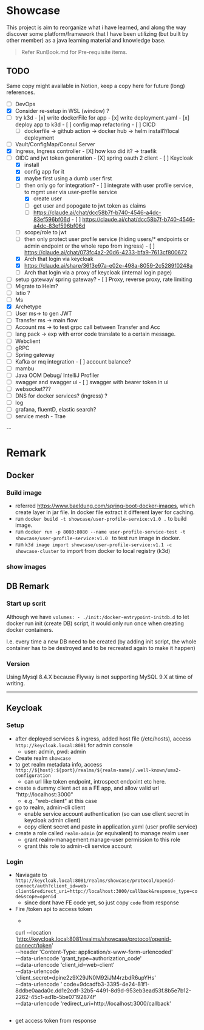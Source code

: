 # Showcase

This project is aim to reorganize what i have learned, and along the way discover some
platform/framework that I have been utilizing (but built by other member) as a java learning
material and knowledge base.

> Refer RunBook.md for Pre-requisite items.

## TODO 
Same copy might available in Notion, keep a copy here for future (long) references.
- [ ]  DevOps
  - [x]  Consider re-setup in WSL (window) ?
  - [ ]  try k3d
    - [x]  write dockerFile for app
    - [x]  write deployment.yaml
    - [x]  deploy app to k3d
    - [ ]  config map refactoring
    - [ ]  CICD
      - [ ]  dockerfile → github action → docker hub → helm install?/local deployment
  - [ ]  Vault/ConfigMap/Consul Server
  - [X]  Ingress, Ingress controller
    - [X]  how kso did it? → traefik
  - [ ]  OIDC and jwt token generation
    - [X]  spring oauth 2 client
    - [ ]  Keycloak
      - [x]  install
      - [x]  config app for it
        - [x]  maybe first using a dumb user first
        - [ ]  then only go for integration?
          - [ ]  integrate with user profile service, to mgmt user via user-profile service
            - [x]  create user
            - [ ]  get user and popogate to jwt token as claims
              - [ ]  https://claude.ai/chat/dcc58b7f-b740-4546-a4dc-83ef596bf06d
          - [ ]  https://claude.ai/chat/dcc58b7f-b740-4546-a4dc-83ef596bf06d
        - [ ]  scope/role to jwt
        - [ ]  then only protect user profile service (hiding users/* endpoints or admin endpoint or the whole repo from ingress)
          - [ ]  https://claude.ai/chat/073fc4a2-20d6-4233-bfa9-7613cf800672
      - [X]  Arch that login via keycloak
        - [X]  https://claude.ai/share/36f3e97a-e02e-498a-8059-2c5289f0248a
      - [ ]  Arch that login via a proxy of keycloak (internal login page)
  - [ ]  setup gateway/ spring gateway?
    - [ ]  Proxy, reverse proxy, rate limiting
  - [ ]  Migrate to Helm?
  - [ ]  Istio ?
- [ ]  Ms
  - [x]  Archetype
  - [ ]  User ms→ to gen JWT
  - [ ]  Transfer ms → main flow
  - [ ]  Account ms → to test grpc call between Transfer and Acc
  - [ ]  lang pack → exp with error code translate to a certain message.
  - [ ]  Webclient
  - [ ]  gRPC
  - [ ]  Spring gateway
  - [ ]  Kafka or mq integration
    - [ ]  account balance?
  - [ ]  mambu
  - [ ]  Java OOM Debug/ IntelliJ Profiler
  - [ ]  swagger and swagger ui
    - [ ]  swagger with bearer token in ui
  - [ ]  websocket???
- [ ]  DNS for docker services? (ingress) ?
- [ ]  log
  - [ ]  grafana, fluentD, elastic search?
  - [ ]  service mesh - Trae

--
# Remark

## Docker

### Build image

- referred https://www.baeldung.com/spring-boot-docker-images, which create layer in jar file. In
  docker file extract it
  different layer for caching.
- run `docker build -t showcase/user-profile-service:v1.0 .` to build image.
- run
  `docker run -p 8080:8080 --name user-profile-service-test -t showcase/user-profile-service:v1.0 `
  to test run image in docker.
- run `k3d image import showcase/user-profile-service:v1.1 -c showcase-cluster` to import from
  docker to local registry (k3d)

### show images

## DB Remark

### Start up scrit

Although we have `volumes: - ./init:/docker-entrypoint-initdb.d` to let docker run init (create DB)
script,
it would only run once when creating docker containers.

I.e. every time a new DB need to be created (by adding init script, the whole container has to be
destroyed and to be
recreated again to make it happen)

### Version

Using Mysql 8.4.X because Flyway is not supporting MySQL 9.X at time of writing.

--- 

## Keycloak

### Setup

- after deployed services & ingress, added host file (/etc/hosts), access
  `http://keycloak.local:8081` for admin console
    - user: admin, pwd: admin
- Create realm `showcase`
- to get realm metadata info, access
  `http://${host}:${port}/realms/${realm-name}/.well-known/uma2-configuration`
    - can url like token endpoint, introspect endpoint etc here.
- create a dummy client act as a FE app, and allow valid url "http://localhost:3000"
    - e.g. "web-client" at this case
- go to realm, admin-cli client
    - enable service account authentication (so can use client secret in keycloak admin client)
    - copy client secret and paste in application.yaml (user profile service)
- create a role called `realm-admin` (or equivalent) to manage realm user
    - grant realm-management:manage-user permission to this role
    - grant this role to admin-cli service account

### Login

- Naviagate to
  `http://keycloak.local:8081/realms/showcase/protocol/openid-connect/auth?client_id=web-client&redirect_uri=http://localhost:3000/callback&response_type=code&scope=openid`
    - since dont have FE code yet, so just copy `code` from response
- Fire /token api to access token
    - ```curl
  curl --location 'http://keycloak.local:8081/realms/showcase/protocol/openid-connect/token' \
  --header 'Content-Type: application/x-www-form-urlencoded' \
  --data-urlencode 'grant_type=authorization_code' \
  --data-urlencode 'client_id=web-client' \
  --data-urlencode 'client_secret=dpine2z9X29JN0M92iJM4rzbdR6upYHs' \
  --data-urlencode '
  code=9dcadfb3-3395-4e24-81f1-8ddbe0aada0c.dd1e2cdf-32b5-4491-8d9d-953eb3ead53f.8b5e7b12-2262-45c1-ad1b-5be07192874f' \
  --data-urlencode 'redirect_uri=http://localhost:3000/callback'
    ```
- get access token from response